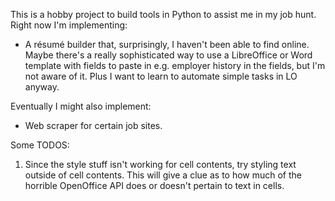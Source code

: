 This is a hobby project to build tools in Python to assist me in my job hunt. Right now I'm implementing: 

- A résumé builder that, surprisingly, I haven't been able to find online. Maybe there's a really sophisticated way to use a LibreOffice or Word template with fields to paste in e.g. employer history in the fields, but I'm not aware of it. Plus I want to learn to automate simple tasks in LO anyway. 

Eventually I might also implement: 

- Web scraper for certain job sites. 

Some TODOS: 
1. Since the style stuff isn't working for cell contents, try styling text outside of cell contents. This will give a clue as to how much of the horrible OpenOffice API does or doesn't pertain to text in cells.

